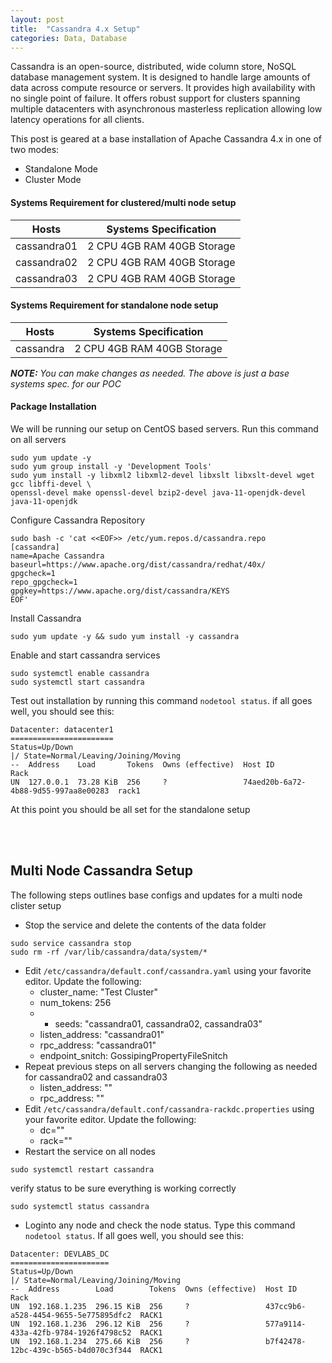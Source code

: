 ```yaml
---
layout: post
title:  "Cassandra 4.x Setup"
categories: Data, Database
---
```


Cassandra is an open-source, distributed, wide column store, NoSQL database management system. It is designed to handle large amounts of data across compute resource or servers. It provides high availability with no single point of failure. It  offers robust support for clusters spanning multiple datacenters with asynchronous masterless replication allowing low latency operations for all clients. <br>

This post is geared at a base installation of Apache Cassandra 4.x in one of two modes:
* Standalone Mode
* Cluster Mode

#### **Systems Requirement for clustered/multi node setup** 

|  Hosts       | Systems Specification |
|--------------|--------------------------------|
|cassandra01   |  2 CPU  4GB RAM  40GB Storage  |
|cassandra02   |  2 CPU  4GB RAM  40GB Storage  |
|cassandra03   |  2 CPU  4GB RAM  40GB Storage  |

#### **Systems Requirement for standalone node setup** 

|  Hosts    | Systems Specification |
|-----------|--------------------------------|
|cassandra  |  2 CPU  4GB RAM  40GB Storage  |

***NOTE:***  *You can make changes as needed. The above is just a base systems spec. for our POC*

#### **Package Installation**
We will be running our setup on CentOS based servers. Run this command on all servers
```
sudo yum update -y
sudo yum group install -y 'Development Tools'
sudo yum install -y libxml2 libxml2-devel libxslt libxslt-devel wget gcc libffi-devel \
openssl-devel make openssl-devel bzip2-devel java-11-openjdk-devel java-11-openjdk 
```
Configure Cassandra Repository
```
sudo bash -c 'cat <<EOF>> /etc/yum.repos.d/cassandra.repo
[cassandra]  
name=Apache Cassandra
baseurl=https://www.apache.org/dist/cassandra/redhat/40x/
gpgcheck=1
repo_gpgcheck=1
gpgkey=https://www.apache.org/dist/cassandra/KEYS
EOF'
```
Install Cassandra
```
sudo yum update -y && sudo yum install -y cassandra
```
Enable and start cassandra services
```
sudo systemctl enable cassandra 
sudo systemctl start cassandra
```
Test out installation by running this command ```nodetool status```. if all goes well, you should see this:
```
Datacenter: datacenter1
=======================
Status=Up/Down
|/ State=Normal/Leaving/Joining/Moving
--  Address    Load       Tokens  Owns (effective)  Host ID                               Rack 
UN  127.0.0.1  73.28 KiB  256     ?                 74aed20b-6a72-4b88-9d55-997aa8e00283  rack1
```
At this point you should be all set for the standalone setup


<br><br>
## **Multi Node Cassandra Setup**
The following steps outlines base configs and updates for a multi node clister setup
* Stop the service and delete the contents of the data folder
```
sudo service cassandra stop
sudo rm -rf /var/lib/cassandra/data/system/*
```
* Edit ```/etc/cassandra/default.conf/cassandra.yaml``` using your favorite editor. Update the following:
  - cluster_name: "Test Cluster" 
  - num_tokens: 256
  - - seeds: "cassandra01, cassandra02, cassandra03"
  - listen_address: "cassandra01"
  - rpc_address: "cassandra01"
  - endpoint_snitch: GossipingPropertyFileSnitch 
* Repeat previous steps on all servers changing the following as needed for cassandra02 and cassandra03
  - listen_address: ""
  - rpc_address: ""
* Edit ```/etc/cassandra/default.conf/cassandra-rackdc.properties``` using your favorite editor. Update the following:
  - dc=""
  - rack=""
* Restart the service on all nodes
```
sudo systemctl restart cassandra
```
verify status to be sure everything is working correctly
```
sudo systemctl status cassandra
```
* Loginto any node and check the node status. Type this command ```nodetool status```. If all goes well, you should see this:
```
Datacenter: DEVLABS_DC
======================
Status=Up/Down
|/ State=Normal/Leaving/Joining/Moving
--  Address        Load        Tokens  Owns (effective)  Host ID                               Rack 
UN  192.168.1.235  296.15 KiB  256     ?                 437cc9b6-a528-4454-9655-5e775895dfc2  RACK1
UN  192.168.1.236  296.12 KiB  256     ?                 577a9114-433a-42fb-9784-1926f4798c52  RACK1
UN  192.168.1.234  275.66 KiB  256     ?                 b7f42478-12bc-439c-b565-b4d070c3f344  RACK1
```
<br><br>











